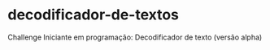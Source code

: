 # decodificador-de-textos
Challenge Iniciante em programação: Decodificador de texto (versão alpha)
